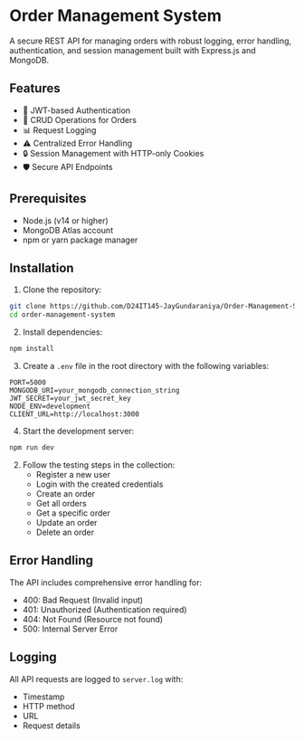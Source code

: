 # Order Management System

A secure REST API for managing orders with robust logging, error handling, authentication, and session management built with Express.js and MongoDB.

## Features

- 🔐 JWT-based Authentication
- 📝 CRUD Operations for Orders
- 📊 Request Logging
- ⚠️ Centralized Error Handling
- 🔒 Session Management with HTTP-only Cookies
- 🛡️ Secure API Endpoints

## Prerequisites

- Node.js (v14 or higher)
- MongoDB Atlas account
- npm or yarn package manager

## Installation

1. Clone the repository:
```bash
git clone https://github.com/D24IT145-JayGundaraniya/Order-Management-System.git
cd order-management-system
```

2. Install dependencies:
```bash
npm install
```

3. Create a `.env` file in the root directory with the following variables:
```env
PORT=5000
MONGODB_URI=your_mongodb_connection_string
JWT_SECRET=your_jwt_secret_key
NODE_ENV=development
CLIENT_URL=http://localhost:3000
```

4. Start the development server:
```bash
npm run dev
```

2. Follow the testing steps in the collection:
   - Register a new user
   - Login with the created credentials
   - Create an order
   - Get all orders
   - Get a specific order
   - Update an order
   - Delete an order

## Error Handling

The API includes comprehensive error handling for:
- 400: Bad Request (Invalid input)
- 401: Unauthorized (Authentication required)
- 404: Not Found (Resource not found)
- 500: Internal Server Error

## Logging

All API requests are logged to `server.log` with:
- Timestamp
- HTTP method
- URL
- Request details
